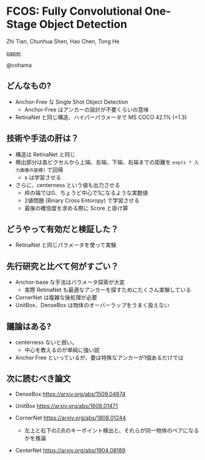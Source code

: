 FCOS: Fully Convolutional One-Stage Object Detection
===

Zhi Tian, Chunhua Shen, Hao Chen, Tong He

[paper](https://arxiv.org/abs/1904.01355v3)

@cohama


## どんなもの?

- Anchor-Free な Single Shot Object Detection
  - Anchor-Free はアンカーの設計が不要くらいの意味
- RetinaNet と同じ構造、ハイパーパラメータで MS COCO 42.1% (+1.3)

## 技術や手法の肝は？

- 構造は RetinaNet と同じ
- 検出部分は各ピクセルから上端、左端、下端、右端までの距離を `exp(s * 入力画像の座標)` で回帰
  - s は学習させる
- さらに、centerness という値も出力させる
  - 枠の端では0、ちょうど中心で1になるような実数値
  - 2値問題 (Binary Cross Entoropy) で学習させる
  - 最後の確信度を求める際に Score と掛け算

## どうやって有効だと検証した？

- RetinaNet と同じパラメータを使って実験


## 先行研究と比べて何がすごい？

- Anchor-base な手法はパラメータ探索が大変
  - 実際 RetinaNet も最適なアンカーを探すためにたくさん実験している
- CornerNet は複雑な後処理が必要
- UnitBox、DenseBox は物体のオーバーラップをうまく扱えない


## 議論はある?

- centerness ないと弱い。
  - 中心を教えるのが単純に強い説
- Anchor Free といっているが、要は特殊なアンカーが1個あるだけでは


## 次に読むべき論文
- DenseBox https://arxiv.org/abs/1509.04874
- UnitBox https://arxiv.org/abs/1608.01471
- CornerNet https://arxiv.org/abs/1808.01244
  - 左上と右下の2点のキーポイント検出と、それらが同一物体のペアになるかを推論

- CenterNet https://arxiv.org/abs/1904.08189
